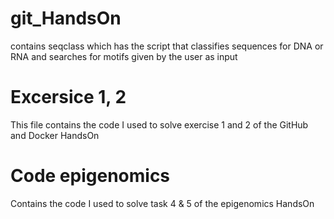 # git_HandsOn
contains seqclass which has the script that classifies sequences for DNA or RNA and searches for motifs given by the user as input
# Excersice 1, 2
This file contains the code I used to solve exercise 1 and 2 of the GitHub and Docker HandsOn
# Code epigenomics
Contains the code I used to solve task 4 & 5 of the epigenomics HandsOn
